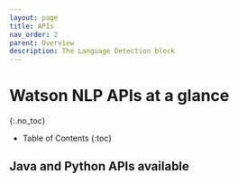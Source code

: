 ```yaml
---
layout: page
title: APIs
nav_order: 2
parent: Overview
description: The Language Detection block
---
```


# Watson NLP APIs at a glance
{:.no_toc}

* Table of Contents
{:toc}

## Java and Python APIs available
